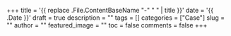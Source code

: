 +++
title = '{{ replace .File.ContentBaseName "-" " " | title }}'
date = '{{ .Date }}'
draft = true
description = ""
tags = []
categories = ["Case"]
slug = ""
author = ""
featured_image = ""
toc = false
comments = false
+++
